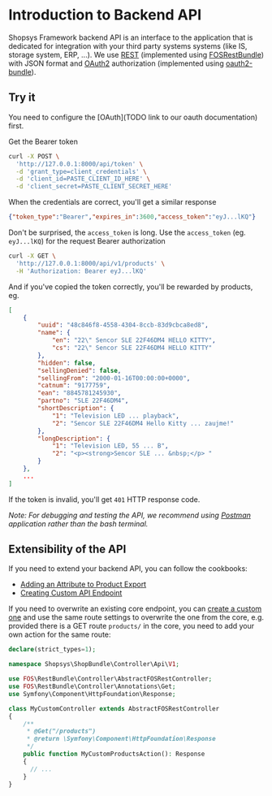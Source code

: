 # Introduction to Backend API

Shopsys Framework backend API is an interface to the application that is dedicated for integration with your third party systems systems (like IS, storage system, ERP, ...).
We use [REST](https://en.wikipedia.org/wiki/Representational_state_transfer) (implemented using [FOSRestBundle](https://github.com/FriendsOfSymfony/FOSRestBundle)) with JSON format and [OAuth2](https://oauth.net/2/) authorization (implemented using [oauth2-bundle](https://github.com/trikoder/oauth2-bundle)).

## Try it

You need to configure the [OAuth](TODO link to our oauth documentation) first.

Get the Bearer token
```bash
curl -X POST \
  'http://127.0.0.1:8000/api/token' \
  -d 'grant_type=client_credentials' \
  -d 'client_id=PASTE_CLIENT_ID_HERE' \
  -d 'client_secret=PASTE_CLIENT_SECRET_HERE'
```

When the credentials are correct, you'll get a similar response
```json
{"token_type":"Bearer","expires_in":3600,"access_token":"eyJ...lKQ"}
```

Don't be surprised, the `access_token` is long.
Use the `access_token` (eg. `eyJ...lKQ`) for the request Bearer authorization

```bash
curl -X GET \
  'http://127.0.0.1:8000/api/v1/products' \
  -H 'Authorization: Bearer eyJ...lKQ'
```

And if you've copied the token correctly, you'll be rewarded by products, eg.

```json
[
    {
        "uuid": "48c846f8-4558-4304-8ccb-83d9cbca8ed8",
        "name": {
            "en": "22\" Sencor SLE 22F46DM4 HELLO KITTY",
            "cs": "22\" Sencor SLE 22F46DM4 HELLO KITTY"
        },
        "hidden": false,
        "sellingDenied": false,
        "sellingFrom": "2000-01-16T00:00:00+0000",
        "catnum": "9177759",
        "ean": "8845781245930",
        "partno": "SLE 22F46DM4",
        "shortDescription": {
            "1": "Television LED ... playback",
            "2": "Sencor SLE 22F46DM4 Hello Kitty ... zaujme!"
        },
        "longDescription": {
            "1": "Television LED, 55 ... B",
            "2": "<p><strong>Sencor SLE ... &nbsp;</p> "
        }
    },
    ...
]
```

If the token is invalid, you'll get `401` HTTP response code.

*Note: For debugging and testing the API, we recommend using [Postman](https://www.getpostman.com/apps) application rather than the bash terminal.*

## Extensibility of the API
If you need to extend your backend API, you can follow the cookbooks:
* [Adding an Attribute to Product Export](/docs/api/adding-an-attribute-to-product-export.md)
* [Creating Custom API Endpoint](/docs/api/creating-custom-api-endpoint.md)

If you need to overwrite an existing core endpoint, you can [create a custom one](/docs/api/creating-custom-api-endpoint.md) and use the same route settings to overwrite the one from the core, 
e.g. provided there is a GET route `products/` in the core, you need to add your own action for the same route:
```php
declare(strict_types=1);

namespace Shopsys\ShopBundle\Controller\Api\V1;

use FOS\RestBundle\Controller\AbstractFOSRestController;
use FOS\RestBundle\Controller\Annotations\Get;
use Symfony\Component\HttpFoundation\Response;

class MyCustomController extends AbstractFOSRestController
{
    /**
     * @Get("/products")
     * @return \Symfony\Component\HttpFoundation\Response
     */
    public function MyCustomProductsAction(): Response
    {
      // ...
    }
}
```